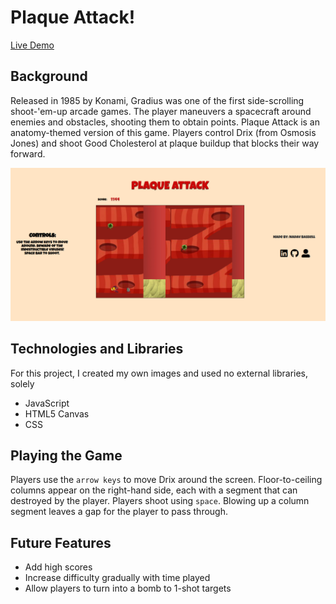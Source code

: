 # Plaque Attack!

[Live Demo][github]

[github]: https://nbassell.github.io/Plaque-Attack/

## Background
Released in 1985 by Konami, Gradius was one of the first side-scrolling shoot-'em-up arcade games. The player maneuvers a spacecraft around enemies and obstacles, shooting them to obtain points. Plaque Attack is an anatomy-themed version of this game. Players control Drix (from Osmosis Jones) and shoot Good Cholesterol at plaque buildup that blocks their way forward.

![gameplay](/assets/images/plaque-attack.png)

## Technologies and Libraries
For this project, I created my own images and used no external libraries, solely
* JavaScript
* HTML5 Canvas
* CSS

## Playing the Game
Players use the `arrow keys` to move Drix around the screen. Floor-to-ceiling columns appear on the right-hand side, each with a segment that can destroyed by the player. Players shoot using `space`. Blowing up a column segment leaves a gap for the player to pass through.

## Future Features
* Add high scores
* Increase difficulty gradually with time played
* Allow players to turn into a bomb to 1-shot targets
